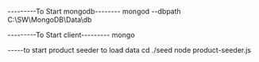 ---------To Start mongodb--------
mongod --dbpath C:\SW\MongoDB\Data\db


---------To Start client---------
mongo


-----to start product seeder to load data
cd ./seed
node product-seeder.js
